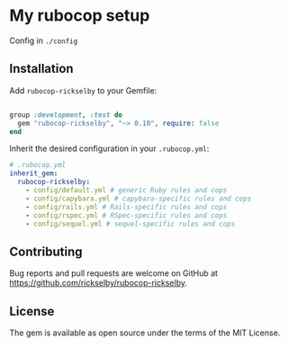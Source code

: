 # My rubocop setup

Config in `./config`

## Installation

Add `rubocop-rickselby` to your Gemfile:

```ruby

group :development, :test do
  gem "rubocop-rickselby", "~> 0.10", require: false
end
```

Inherit the desired configuration in your `.rubocop.yml`:

```yaml
# .rubocop.yml
inherit_gem:
  rubocop-rickselby:
    - config/default.yml # generic Ruby rules and cops
    - config/capybara.yml # capybara-specific rules and cops
    - config/rails.yml # Rails-specific rules and cops
    - config/rspec.yml # RSpec-specific rules and cops
    - config/sequel.yml # sequel-specific rules and cops
```

## Contributing
Bug reports and pull requests are welcome on GitHub at https://github.com/rickselby/rubocop-rickselby.

## License
The gem is available as open source under the terms of the MIT License.
